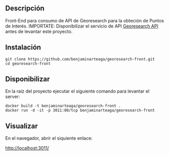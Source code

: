 ## Descripción

Front-End para consumo de API de Georesearch para la obteción de Puntos de Interés.
IMPORTATE: Disponibilizar el servicio de API [Georesearch API](https://github.com/benjaminarteaga/georesearch-api) antes de levantar este proyecto.

## Instalación

	git clone https://github.com/benjaminarteaga/georesearch-front.git
	cd georesearch-front

## Disponibilizar

En la raíz del proyecto ejecutar el siguiente comando para levantar el server:

	docker build -t benjaminarteaga/georesearch-front .
	docker run -d -it -p 3011:80/tcp benjaminarteaga/georesearch-front

## Visualizar

En el navegador, abrir el siquiente enlace:

[http://localhost:3011/](http://localhost:3011/)